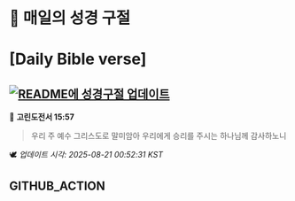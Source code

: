 # 🙏 매일의 성경 구절
# [Daily Bible verse]
## [![README에 성경구절 업데이트](https://github.com/DONGSUKA/first_test/actions/workflows/update-readme-bible.yml/badge.svg)](https://github.com/DONGSUKA/first_test/actions/workflows/update-readme-bible.yml)
<!-- START_BIBLE_VERSE -->
📖 **고린도전서 15:57**
> 우리 주 예수 그리스도로 말미암아 우리에게 승리를 주시는 하나님께 감사하노니

🕊️ _업데이트 시각: 2025-08-21 00:52:31 KST_
  <!-- END_BIBLE_VERSE -->
## GITHUB_ACTION
